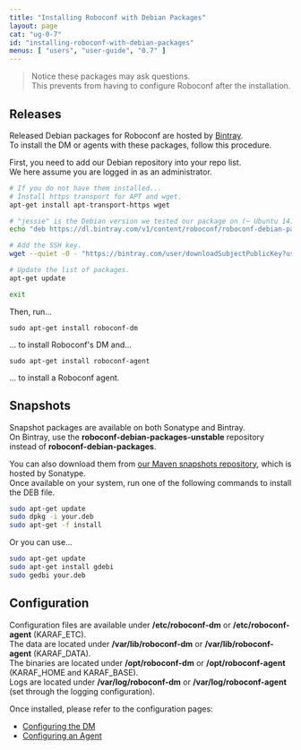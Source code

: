 ```yaml
---
title: "Installing Roboconf with Debian Packages"
layout: page
cat: "ug-0-7"
id: "installing-roboconf-with-debian-packages"
menus: [ "users", "user-guide", "0.7" ]
---
```


> Notice these packages may ask questions.  
> This prevents from having to configure Roboconf after the installation.

## Releases

Released Debian packages for Roboconf are hosted by [Bintray](https://bintray.com/roboconf/roboconf-debian-packages).  
To install the DM or agents with these packages, follow this procedure.

First, you need to add our Debian repository into your repo list.  
We here assume you are logged in as an administrator.

```bash
# If you do not have them installed...
# Install https transport for APT and wget.
apt-get install apt-transport-https wget

# "jessie" is the Debian version we tested our package on (~ Ubuntu 14.04).
echo "deb https://dl.bintray.com/v1/content/roboconf/roboconf-debian-packages jessie main" >> /etc/apt/sources.list

# Add the SSH key.
wget --quiet -O - "https://bintray.com/user/downloadSubjectPublicKey?username=bintray" | apt-key add -

# Update the list of packages.
apt-get update

exit
```

Then, run...

```
sudo apt-get install roboconf-dm
```

... to install Roboconf's DM and...

```
sudo apt-get install roboconf-agent
```

... to install a Roboconf agent.


## Snapshots

Snapshot packages are available on both Sonatype and Bintray.  
On Bintray, use the **roboconf-debian-packages-unstable** repository instead of **roboconf-debian-packages**.

You can also download them from 
[our Maven snapshots repository](https://oss.sonatype.org/content/repositories/snapshots/net/roboconf/),
which is hosted by Sonatype.  
Once available on your system, run one of the following commands to install the DEB file.

```bash
sudo apt-get update
sudo dpkg -i your.deb
sudo apt-get -f install
```

Or you can use...

```bash
sudo apt-get update
sudo apt-get install gdebi
sudo gedbi your.deb
```


## Configuration

Configuration files are available under **/etc/roboconf-dm** or **/etc/roboconf-agent** (KARAF\_ETC).  
The data are located under **/var/lib/roboconf-dm** or **/var/lib/roboconf-agent** (KARAF\_DATA).  
The binaries are located under **/opt/roboconf-dm** or **/opt/roboconf-agent** (KARAF\_HOME and KARAF\_BASE).  
Logs are located under **/var/log/roboconf-dm** or **/var/log/roboconf-agent** (set through the logging configuration).

Once installed, please refer to the configuration pages:

* [Configuring the DM](configuring-the-deployment-manager.html)
* [Configuring an Agent](configuring-an-agent.html)
